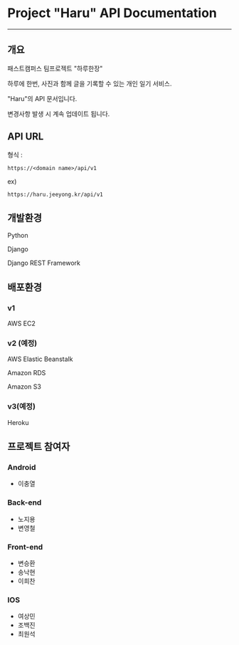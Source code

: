 # Project "Haru" API Documentation

---

## 개요

패스트캠퍼스 팀프로젝트 "하루한장"

하루에 한번, 사진과 함께 글을 기록할 수 있는 개인 일기 서비스.

"Haru"의 API 문서입니다.

변경사항 발생 시 계속 업데이트 됩니다.

## API URL

형식 :

`https://<domain name>/api/v1`

ex\)

`https://haru.jeeyong.kr/api/v1`

## 개발환경

Python

Django

Django REST Framework

## 배포환경

### v1

AWS EC2

### v2 \(예정\)

AWS Elastic Beanstalk

Amazon RDS

Amazon S3

### v3\(예정\)

Heroku

## 프로젝트 참여자

### Android

* 이충열

### Back-end

* 노지용
* 변영철

### Front-end

* 변승환
* 송낙현
* 이희찬

### IOS

* 여상민
* 조백진
* 최원석



